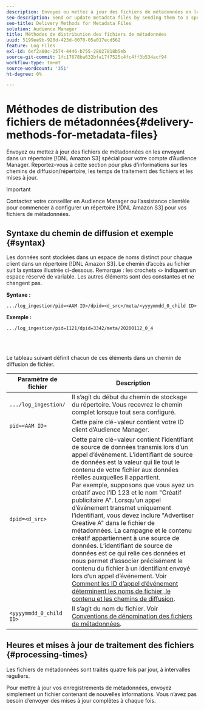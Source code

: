 ```yaml
---
description: Envoyez ou mettez à jour des fichiers de métadonnées en les envoyant vers un répertoire spécifique Amazon S3 pour votre compte d’Audience Manager. Reportez-vous à cette section pour plus d’informations sur les chemins de diffusion/répertoire, les temps de traitement des fichiers et les mises à jour.
seo-description: Send or update metadata files by sending them to a special Amazon S3 directory for your Audience Manager account. Refer to this section for information about delivery/directory paths, file processing times, and updates.
seo-title: Delivery Methods for Metadata Files
solution: Audience Manager
title: Méthodes de distribution des fichiers de métadonnées
uuid: 5199ee9b-920d-423d-8070-05a017ecd562
feature: Log Files
exl-id: 6ef2a80c-2574-4446-b755-28027818b5eb
source-git-commit: 1fc17678ba632bfa17f7525c4fc4ff3b534acf94
workflow-type: tm+mt
source-wordcount: '351'
ht-degree: 0%

---
```


# Méthodes de distribution des fichiers de métadonnées{#delivery-methods-for-metadata-files}

Envoyez ou mettez à jour des fichiers de métadonnées en les envoyant dans un répertoire [!DNL Amazon S3] spécial pour votre compte d’Audience Manager. Reportez-vous à cette section pour plus d’informations sur les chemins de diffusion/répertoire, les temps de traitement des fichiers et les mises à jour.

>[!IMPORTANT]
>
> Contactez votre conseiller en Audience Manager ou l’assistance clientèle pour commencer à configurer un répertoire [!DNL Amazon S3] pour vos fichiers de métadonnées.

## Syntaxe du chemin de diffusion et exemple {#syntax}

Les données sont stockées dans un espace de noms distinct pour chaque client dans un répertoire [!DNL Amazon S3]. Le chemin d’accès au fichier suit la syntaxe illustrée ci-dessous. Remarque : les crochets `<>` indiquent un espace réservé de variable. Les autres éléments sont des constantes et ne changent pas.

**Syntaxe :**

```
.../log_ingestion/pid=<AAM ID>/dpid=<d_src>/meta/<yyyymmdd_0_child ID>
```

**Exemple :**

```
.../log_ingestion/pid=1121/dpid=3342/meta/20200112_0_4
```

<br> 

Le tableau suivant définit chacun de ces éléments dans un chemin de diffusion de fichier.


| Paramètre de fichier | Description |
|---------|----------|
| `.../log_ingestion/` | Il s’agit du début du chemin de stockage du répertoire. Vous recevrez le chemin complet lorsque tout sera configuré. |
| `pid=<AAM ID>` | Cette paire clé-valeur contient votre ID client d’Audience Manager. |
| `dpid=<d_src>` | Cette paire clé-valeur contient l’identifiant de source de données transmis lors d’un appel d’événement. L’identifiant de source de données est la valeur qui lie tout le contenu de votre fichier aux données réelles auxquelles il appartient. </br> Par exemple, supposons que vous ayez un créatif avec l’ID 123 et le nom &quot;Créatif publicitaire A&quot;. Lorsqu’un appel d’événement transmet uniquement l’identifiant, vous devez inclure &quot;Advertiser Creative A&quot; dans le fichier de métadonnées. La campagne et le contenu créatif appartiennent à une source de données. L’identifiant de source de données est ce qui relie ces données et nous permet d’associer précisément le contenu du fichier à un identifiant envoyé lors d’un appel d’événement. Voir [Comment les ID d’appel d’événement déterminent les noms de fichier, le contenu et les chemins de diffusion](/help/using/reporting/audience-optimization-reports/metadata-files-intro/metadata-file-overview.md#how-ids-shape-file-names). |
| `<yyyymmdd_0_child ID>` | Il s’agit du nom du fichier. Voir [Conventions de dénomination des fichiers de métadonnées](/help/using/reporting/audience-optimization-reports/metadata-files-intro/metadata-file-names.md). |

## Heures et mises à jour de traitement des fichiers {#processing-times}

Les fichiers de métadonnées sont traités quatre fois par jour, à intervalles réguliers.

Pour mettre à jour vos enregistrements de métadonnées, envoyez simplement un fichier contenant de nouvelles informations. Vous n’avez pas besoin d’envoyer des mises à jour complètes à chaque fois.

